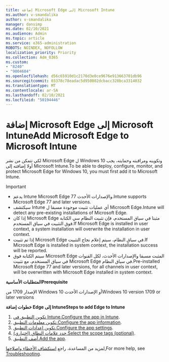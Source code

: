 ```yaml
---
title: إضافة Microsoft Edge إلى Microsoft Intune
ms.author: v-smandalika
author: v-smandalika
manager: dansimp
ms.date: 02/10/2021
ms.audience: Admin
ms.topic: article
ms.service: o365-administration
ROBOTS: NOINDEX, NOFOLLOW
localization_priority: Priority
ms.collection: Adm_O365
ms.custom:
- "8240"
- "9004604"
ms.openlocfilehash: d56c65910d1c2170d3e0ce9676e913663701db96
ms.sourcegitcommit: 03378c78eadac5d950802dcbacc328bca3314032
ms.translationtype: MT
ms.contentlocale: ar-SA
ms.lasthandoff: 02/10/2021
ms.locfileid: "50194446"
---
```

# <a name="add-microsoft-edge-to-microsoft-intune"></a><span data-ttu-id="24f22-102">إضافة Microsoft Edge إلى Microsoft Intune</span><span class="sxs-lookup"><span data-stu-id="24f22-102">Add Microsoft Edge to Microsoft Intune</span></span>

<span data-ttu-id="24f22-103">لكي تتمكن من نشر Microsoft Edge ل Windows 10 وتكوينه ومراقبته وحمايته، يجب أولا إضافته إلى Microsoft Intune.</span><span class="sxs-lookup"><span data-stu-id="24f22-103">To be able to deploy, configure, monitor, and protect Microsoft Edge for Windows 10, you must first add it to Microsoft Intune.</span></span>

> [!IMPORTANT]
- <span data-ttu-id="24f22-104">يدعم Intune Microsoft Edge 77 والإصدارات الأحدث.</span><span class="sxs-lookup"><span data-stu-id="24f22-104">Intune supports Microsoft Edge 77 and later versions.</span></span>
- <span data-ttu-id="24f22-105">سيكتشف Intune أي عمليات تثبيت موجودة مسبقا ل Microsoft Edge.</span><span class="sxs-lookup"><span data-stu-id="24f22-105">Intune will detect any pre-existing installations of Microsoft Edge.</span></span>
- <span data-ttu-id="24f22-106">إذا كان Microsoft Edge مثبتا في سياق المستخدم، فإن تثبيت النظام سي الكتابة فوق التثبيت في سياق المستخدم.</span><span class="sxs-lookup"><span data-stu-id="24f22-106">If Microsoft Edge is installed in user context, a system installation will overwrite the installation in user context.</span></span>
- <span data-ttu-id="24f22-107">إذا تم تثبيت Microsoft Edge في سياق النظام، سيتم إعلام نجاح التثبيت.</span><span class="sxs-lookup"><span data-stu-id="24f22-107">If Microsoft Edge is installed in system context, the installation success will be reported.</span></span>
- <span data-ttu-id="24f22-108">سيتم الكتابة فوق Microsoft Edge المثبت مسبقا والإصدارات الأحدث، لكل القنوات في سياق المستخدم، مع تثبيت Microsoft Edge في سياق النظام.</span><span class="sxs-lookup"><span data-stu-id="24f22-108">Pre-installed Microsoft Edge 77 and later versions, for all channels in user context, will be overwritten with Microsoft Edge installed in system context.</span></span>

<span data-ttu-id="24f22-109">**المتطلبات الأساسية**</span><span class="sxs-lookup"><span data-stu-id="24f22-109">**Prerequisite**</span></span>

<span data-ttu-id="24f22-110">الإصدار 1709 من Windows 10 أو الإصدارات الأحدث</span><span class="sxs-lookup"><span data-stu-id="24f22-110">Windows 10 version 1709 or later versions</span></span>

<span data-ttu-id="24f22-111">**خطوات إضافة Edge إلى Intune**</span><span class="sxs-lookup"><span data-stu-id="24f22-111">**Steps to add Edge to Intune**</span></span>

1. <span data-ttu-id="24f22-112">[تكوين التطبيق في Intune.](https://docs.microsoft.com/mem/intune/apps/apps-windows-edge)</span><span class="sxs-lookup"><span data-stu-id="24f22-112">[Configure the app in Intune](https://docs.microsoft.com/mem/intune/apps/apps-windows-edge).</span></span>
2. <span data-ttu-id="24f22-113">[تكوين معلومات التطبيق.](https://docs.microsoft.com/mem/intune/apps/apps-windows-edge)</span><span class="sxs-lookup"><span data-stu-id="24f22-113">[Configure the app information](https://docs.microsoft.com/mem/intune/apps/apps-windows-edge).</span></span>
3. <span data-ttu-id="24f22-114">[تكوين إعدادات التطبيق.](https://docs.microsoft.com/mem/intune/apps/apps-windows-edge)</span><span class="sxs-lookup"><span data-stu-id="24f22-114">[Configure the app settings](https://docs.microsoft.com/mem/intune/apps/apps-windows-edge).</span></span>
4. <span data-ttu-id="24f22-115">[حدد علامات النطاق (اختياري).](https://docs.microsoft.com/mem/intune/apps/apps-windows-edge)</span><span class="sxs-lookup"><span data-stu-id="24f22-115">[Select the scope tags (optional)](https://docs.microsoft.com/mem/intune/apps/apps-windows-edge).</span></span>
5. <span data-ttu-id="24f22-116">[أضف التطبيق.](https://docs.microsoft.com/mem/intune/apps/apps-windows-edge)</span><span class="sxs-lookup"><span data-stu-id="24f22-116">[Add the app](https://docs.microsoft.com/mem/intune/apps/apps-windows-edge).</span></span>

<span data-ttu-id="24f22-117">لمزيد من المساعدة، راجع [استكشاف الأخطاء وإصلاحها.](https://docs.microsoft.com/mem/intune/apps/apps-windows-edge)</span><span class="sxs-lookup"><span data-stu-id="24f22-117">For more help, see [Troubleshooting](https://docs.microsoft.com/mem/intune/apps/apps-windows-edge).</span></span>




